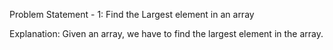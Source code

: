 Problem Statement - 1: Find the Largest element in an array

Explanation: Given an array, we have to find the largest element in the array.